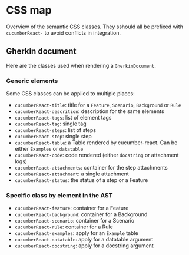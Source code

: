 # CSS map

Overview of the semantic CSS classes. They sshould all be prefixed with `cucumberReact-` to avoid conflicts in integration.

## Gherkin document

Here are the classes used when rendering a `GherkinDocument`.

### Generic elements

Some CSS classes can be applied to multiple places:

 * `cucumberReact-title`: title for a `Feature`, `Scenario`, `Background` or `Rule`
 * `cucumberReact-descrition`: description for the same elements
 * `cucumberReact-tags`: list of element tags
 * `cucumberReact-tag`: single tag
 * `cucumberReact-steps`: list of steps
 * `cucumberReact-step`: single step
 * `cucumberReact-table`: a Table rendered by cucumber-react. Can be either `Examples` or `datatable`
 * `cucumberReact-code`: code rendered (either `docstring` or attachment logs)
 * `cucumberReact-attachments`: container for the step attachments
 * `cucumberReact-attachment`: a single attachment
 * `cucumberReact-status`: the status of a step or a Feature

### Specific class by element in the AST

 * `cucumberReact-feature`: container for a Feature
 * `cucumberReact-background`: container for a Background
 * `cucumberReact-scenario`: container for a Scenario
 * `cucumberReact-rule`: container for a Rule
 * `cucumberReact-examples`: apply for an `Example` table
 * `cucumberReact-datatable`: apply for a datatable argument
 * `cucumberReact-docstring`: apply for a docstring argument

